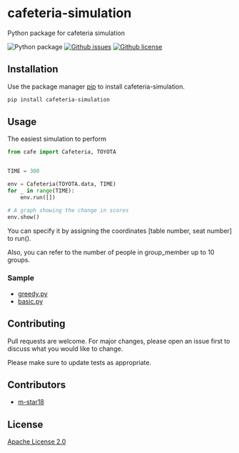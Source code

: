 # cafeteria-simulation

Python package for cafeteria simulation

![Python package](https://github.com/m-star18/cafeteria-simulation/workflows/Python%20package/badge.svg)
[![Github issues](https://img.shields.io/github/issues/m-star18/cafeteria-simulation)](https://github.com/m-star18/cafeteria-simulation/issues)
[![Github license](https://img.shields.io/github/license/m-star18/cafeteria-simulation)](https://github.com/m-star18/cafeteria-simulation/)

## Installation

Use the package manager [pip](https://pip.pypa.io/en/stable/) to install cafeteria-simulation.

```bash
pip install cafeteria-simulation
```

## Usage

The easiest simulation to perform

```python
from cafe import Cafeteria, TOYOTA


TIME = 300

env = Cafeteria(TOYOTA.data, TIME)
for _ in range(TIME):
    env.run([])

# A graph showing the change in scores
env.show()
```

You can specify it by assigning the coordinates [table number, seat number] to run().

Also, you can refer to the number of people in group_member up to 10 groups.

### Sample

- [greedy.py](https://github.com/m-star18/cafeteria-simulation/blob/master/sample/greedy.py)
- [basic.py](https://github.com/m-star18/cafeteria-simulation/blob/master/sample/basic.py)

## Contributing

Pull requests are welcome. For major changes, please open an issue first to discuss what you would like to change.

Please make sure to update tests as appropriate.

## Contributors

- [m-star18](https://github.com/m-star18)

## License

[Apache License 2.0](https://www.apache.org/licenses/LICENSE-2.0)
